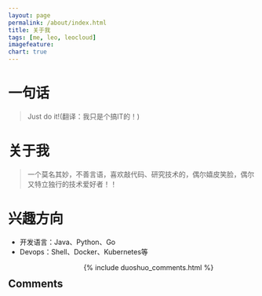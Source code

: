 ```yaml
---
layout: page
permalink: /about/index.html
title: 关于我
tags: [me, leo, leocloud]
imagefeature: 
chart: true
---
```


# 一句话

> Just do it!(翻译：我只是个搞IT的！)

# 关于我

> 一个莫名其妙，不善言语，喜欢敲代码、研究技术的，偶尔嬉皮笑脸，偶尔又特立独行的技术爱好者！！

# 兴趣方向

- 开发语言：Java、Python、Go
- Devops：Shell、Docker、Kubernetes等

<div class="cf"></div>
<section class="summer-disqus row">
<div class="small-12 columns">
<h1 class="summer-comments-header">Comments</h1>
<div id="disqus_thread"></div>
{% include duoshuo_comments.html %}
</div>
</section>
